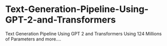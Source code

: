 # Text-Generation-Pipeline-Using-GPT-2-and-Transformers
Text Generation Pipeline Using GPT 2 and Transformers Using 124 Millions of Parameters and more....
